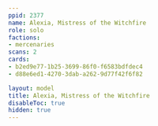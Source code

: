 ```yaml
---
ppid: 2377
name: Alexia, Mistress of the Witchfire
role: solo
factions:
- mercenaries
scans: 2
cards:
- b2ed9e77-1b25-3699-86f0-f6583bdfdec4
- d88e6ed1-4270-3dab-a262-9d77f42f6f82

layout: model
title: Alexia, Mistress of the Witchfire
disableToc: true
hidden: true
---
```

